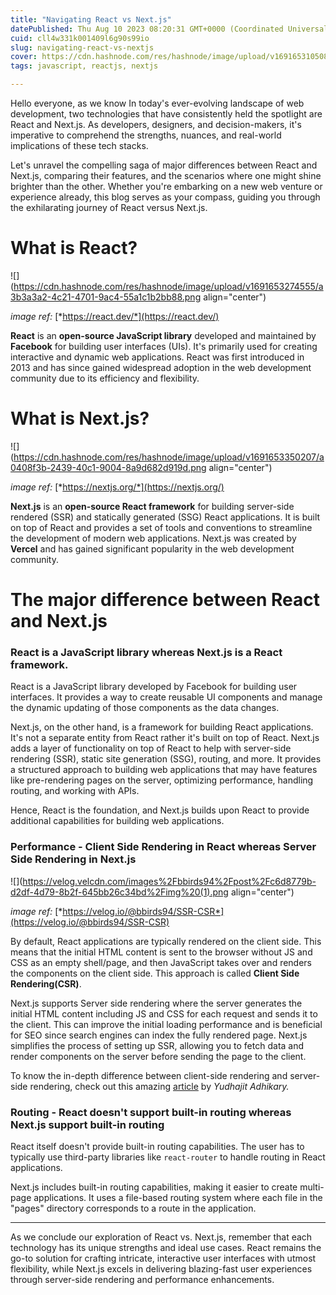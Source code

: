 ```yaml
---
title: "Navigating React vs Next.js"
datePublished: Thu Aug 10 2023 08:20:31 GMT+0000 (Coordinated Universal Time)
cuid: cll4w331k001409l6g90s99io
slug: navigating-react-vs-nextjs
cover: https://cdn.hashnode.com/res/hashnode/image/upload/v1691653105088/bda1e3d4-cff2-4a7e-bd5f-e8b09586cb29.png
tags: javascript, reactjs, nextjs

---
```


Hello everyone, as we know In today's ever-evolving landscape of web development, two technologies that have consistently held the spotlight are React and Next.js. As developers, designers, and decision-makers, it's imperative to comprehend the strengths, nuances, and real-world implications of these tech stacks.

Let's unravel the compelling saga of major differences between React and Next.js, comparing their features, and the scenarios where one might shine brighter than the other. Whether you're embarking on a new web venture or experience already, this blog serves as your compass, guiding you through the exhilarating journey of React versus Next.js.

# What is React?

![](https://cdn.hashnode.com/res/hashnode/image/upload/v1691653274555/a3b3a3a2-4c21-4701-9ac4-55a1c1b2bb88.png align="center")

*image ref:* [*https://react.dev/*](https://react.dev/)

**React** is an **open-source JavaScript library** developed and maintained by **Facebook** for building user interfaces (UIs). It's primarily used for creating interactive and dynamic web applications. React was first introduced in 2013 and has since gained widespread adoption in the web development community due to its efficiency and flexibility.

# What is Next.js?

![](https://cdn.hashnode.com/res/hashnode/image/upload/v1691653350207/a0408f3b-2439-40c1-9004-8a9d682d919d.png align="center")

*image ref:* [*https://nextjs.org/*](https://nextjs.org/)

**Next.js** is an **open-source React framework** for building server-side rendered (SSR) and statically generated (SSG) React applications. It is built on top of React and provides a set of tools and conventions to streamline the development of modern web applications. Next.js was created by **Vercel** and has gained significant popularity in the web development community.

# The major difference between React and Next.js

### React is a JavaScript library whereas Next.js is a React framework.

React is a JavaScript library developed by Facebook for building user interfaces. It provides a way to create reusable UI components and manage the dynamic updating of those components as the data changes.

Next.js, on the other hand, is a framework for building React applications. It's not a separate entity from React rather it's built on top of React. Next.js adds a layer of functionality on top of React to help with server-side rendering (SSR), static site generation (SSG), routing, and more. It provides a structured approach to building web applications that may have features like pre-rendering pages on the server, optimizing performance, handling routing, and working with APIs.

Hence, React is the foundation, and Next.js builds upon React to provide additional capabilities for building web applications.

### Performance - Client Side Rendering in React whereas Server Side Rendering in Next.js

![](https://velog.velcdn.com/images%2Fbbirds94%2Fpost%2Fc6d8779b-d2df-4d79-8b2f-645bb26c34bd%2Fimg%20(1).png align="center")

*image ref:* [*https://velog.io/@bbirds94/SSR-CSR*](https://velog.io/@bbirds94/SSR-CSR)

By default, React applications are typically rendered on the client side. This means that the initial HTML content is sent to the browser without JS and CSS as an empty shell/page, and then JavaScript takes over and renders the components on the client side. This approach is called **Client Side Rendering(CSR)**.

Next.js supports Server side rendering where the server generates the initial HTML content including JS and CSS for each request and sends it to the client. This can improve the initial loading performance and is beneficial for SEO since search engines can index the fully rendered page. Next.js simplifies the process of setting up SSR, allowing you to fetch data and render components on the server before sending the page to the client.

To know the in-depth difference between client-side rendering and server-side rendering, check out this amazing [article](https://yudhajitadhikary.medium.com/client-side-rendering-vs-server-side-rendering-in-react-js-next-js-b74b909c7c51) by *Yudhajit Adhikary.*

### Routing - React doesn't support built-in routing whereas Next.js support built-in routing

React itself doesn't provide built-in routing capabilities. The user has to typically use third-party libraries like `react-router` to handle routing in React applications.

Next.js includes built-in routing capabilities, making it easier to create multi-page applications. It uses a file-based routing system where each file in the "pages" directory corresponds to a route in the application.

---

As we conclude our exploration of React vs. Next.js, remember that each technology has its unique strengths and ideal use cases. React remains the go-to solution for crafting intricate, interactive user interfaces with utmost flexibility, while Next.js excels in delivering blazing-fast user experiences through server-side rendering and performance enhancements.
